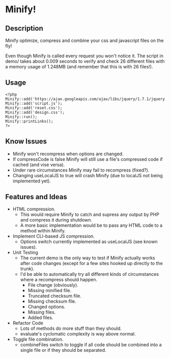 # Minify! #

## Description ##
Minify optimize, compress and combine your css and javascript files on the fly!

Even though Minify is called every request you won't notice it. The script in demo/ takes about 0.009 seconds to verify and check 26 different files with a memory usage of 1.248MB (and remember that this is with 26 files!).

## Usage ##
	<?php
	Minify::add('https://ajax.googleapis.com/ajax/libs/jquery/1.7.1/jquery.js');
	Minify::add('script.js');
	Minify::add('reset.css');
	Minify::add('design.css');
	Minify::run();
	Minify::printLinks();
	?>

## Know Issues ##
* Minify won't recompress when options are changed.
* If compressCode is false Minify will still use a file's compressed code if cached (and vise versa).
* Under rare circumstances Minify may fail to recompress (fixed?).
* Changing useLocalJS to true will crash Minify (due to localJS not being implemented yet).

## Features and Ideas ##
* HTML compression.
	* This would require Minify to catch and supress any output by PHP and compress it during shutdown.
	* A more basic implementation would be to pass any HTML code to a method within Minify. 
* Implement CLI-based JS compression.
	* Options switch currently implemented as useLocalJS (see known issues).
* Unit Testing
	* The current demo is the only way to test if Minify actually works after code changes (except for a few sites hooked up directly to the trunk).
	* I'd be able to automatically try all different kinds of circumstances where a recompress should happen.
		* File change (obviously).
		* Missing minified file.
		* Truncated checksum file.
		* Missing checksum file.
		* Changed options.
		* Missing files.
		* Added files.
* Refactor Code
	* Lots of methods do more stuff than they should.
	* evaluate's cyclomatic complexity is way above normal.
* Toggle file combination.
	* combineFiles switch to toggle if all code should be combined into a single file or if they should be separated.
